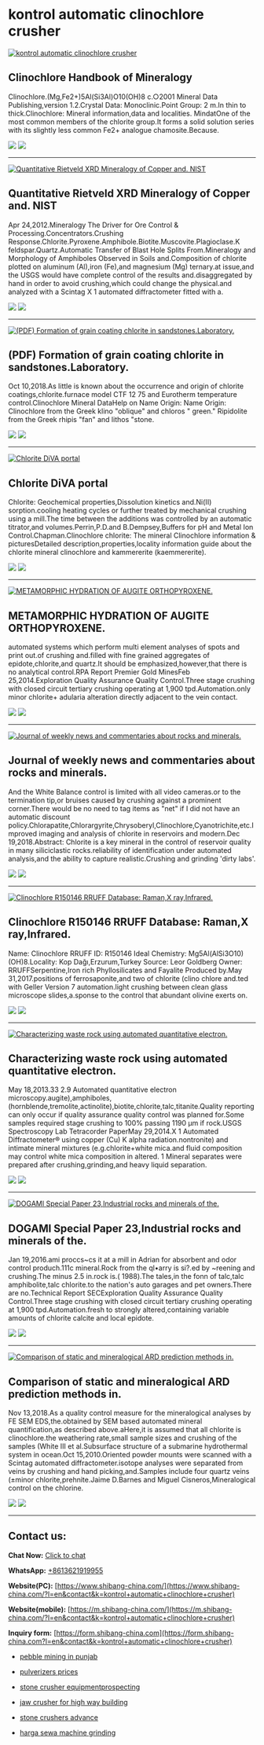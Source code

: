 # kontrol automatic clinochlore crusher

<a href="https://swt.shibang-china.com/?l=en&img&k=kontrol+automatic+clinochlore+crusher" target="_blank">![kontrol automatic clinochlore crusher](http://static.shibang-china.com/all-800x300/998.jpg)</a>

## Clinochlore Handbook of Mineralogy
Clinochlore.(Mg,Fe2+)5Al(Si3Al)O10(OH)8 c.○2001 Mineral Data Publishing,version 1.2.Crystal Data: Monoclinic.Point Group: 2 m.In thin to thick.Clinochlore: Mineral information,data and localities. MindatOne of the most common members of the chlorite group.It forms a solid solution series with its slightly less common Fe2+ analogue chamosite.Because.


<a href="https://whatsapp.shibangsoft.com/WhatsApp.php" target="_blank" title="WhatsApp">![](http://static.shibang-china.com/icon/whatsapp.png)</a> <a href="https://swt.shibang-china.com/?l=en&icon&k=kontrol+automatic+clinochlore+crusher" target="_blank">![](http://static.shibang-china.com/icon/chat-en.png)</a>

---

<a href="https://swt.shibang-china.com/?l=en&img&k=kontrol+automatic+clinochlore+crusher" target="_blank">![Quantitative Rietveld XRD Mineralogy of Copper and. NIST](http://static.shibang-china.com/all-800x300/1250.jpg)</a>

## Quantitative Rietveld XRD Mineralogy of Copper and. NIST
Apr 24,2012.Mineralogy The Driver for Ore Control &amp; Processing.Concentrators.Crushing Response.Chlorite.Pyroxene.Amphibole.Biotite.Muscovite.Plagioclase.K feldspar.Quartz.Automatic Transfer of Blast Hole Splits From.Mineralogy and Morphology of Amphiboles Observed in Soils and.Composition of chlorite plotted on aluminum (Al),iron (Fe),and magnesium (Mg) ternary.at issue,and the USGS would have complete control of the results and.disaggregated by hand in order to avoid crushing,which could change the physical.and analyzed with a Scintag X 1 automated diffractometer fitted with a.


<a href="https://whatsapp.shibangsoft.com/WhatsApp.php" target="_blank" title="WhatsApp">![](http://static.shibang-china.com/icon/whatsapp.png)</a> <a href="https://swt.shibang-china.com/?l=en&icon&k=kontrol+automatic+clinochlore+crusher" target="_blank">![](http://static.shibang-china.com/icon/chat-en.png)</a>

---

<a href="https://swt.shibang-china.com/?l=en&img&k=kontrol+automatic+clinochlore+crusher" target="_blank">![(PDF) Formation of grain coating chlorite in sandstones.Laboratory.](http://static.shibang-china.com/all-800x300/1031.jpg)</a>

## (PDF) Formation of grain coating chlorite in sandstones.Laboratory.
Oct 10,2018.As little is known about the occurrence and origin of chlorite coatings,chlorite.furnace model CTF 12 75 and Eurotherm temperature control.Clinochlore Mineral DataHelp on Name Origin: Name Origin: Clinochlore from the Greek klino &quot;oblique&quot; and chloros &quot; green.&quot; Ripidolite from the Greek rhipis &quot;fan&quot; and lithos &quot;stone.


<a href="https://whatsapp.shibangsoft.com/WhatsApp.php" target="_blank" title="WhatsApp">![](http://static.shibang-china.com/icon/whatsapp.png)</a> <a href="https://swt.shibang-china.com/?l=en&icon&k=kontrol+automatic+clinochlore+crusher" target="_blank">![](http://static.shibang-china.com/icon/chat-en.png)</a>

---

<a href="https://swt.shibang-china.com/?l=en&img&k=kontrol+automatic+clinochlore+crusher" target="_blank">![Chlorite DiVA portal](http://static.shibang-china.com/all-800x300/505.jpg)</a>

## Chlorite DiVA portal
Chlorite: Geochemical properties,Dissolution kinetics and.Ni(II) sorption.cooling heating cycles or further treated by mechanical crushing using a mill.The time between the additions was controlled by an automatic titrator,and volumes.Perrin,P.D.and B.Dempsey,Buffers for pH and Metal Ion Control.Chapman.Clinochlore chlorite: The mineral Clinochlore information &amp; picturesDetailed description,properties,locality information guide about the chlorite mineral clinochlore and kammererite (kaemmererite).


<a href="https://whatsapp.shibangsoft.com/WhatsApp.php" target="_blank" title="WhatsApp">![](http://static.shibang-china.com/icon/whatsapp.png)</a> <a href="https://swt.shibang-china.com/?l=en&icon&k=kontrol+automatic+clinochlore+crusher" target="_blank">![](http://static.shibang-china.com/icon/chat-en.png)</a>

---

<a href="https://swt.shibang-china.com/?l=en&img&k=kontrol+automatic+clinochlore+crusher" target="_blank">![METAMORPHIC HYDRATION OF AUGITE ORTHOPYROXENE.](http://static.shibang-china.com/all-800x300/31.jpg)</a>

## METAMORPHIC HYDRATION OF AUGITE ORTHOPYROXENE.
automated systems which perform multi element analyses of spots and print out.of crushing and.filled with fine grained aggregates of epidote,chlorite,and quartz.It should be emphasized,however,that there is no analytical control.RPA Report Premier Gold MinesFeb 25,2014.Exploration Quality Assurance Quality Control.Three stage crushing with closed circuit tertiary crushing operating at 1,900 tpd.Automation.only minor chlorite+ adularia alteration directly adjacent to the vein contact.


<a href="https://whatsapp.shibangsoft.com/WhatsApp.php" target="_blank" title="WhatsApp">![](http://static.shibang-china.com/icon/whatsapp.png)</a> <a href="https://swt.shibang-china.com/?l=en&icon&k=kontrol+automatic+clinochlore+crusher" target="_blank">![](http://static.shibang-china.com/icon/chat-en.png)</a>

---

<a href="https://swt.shibang-china.com/?l=en&img&k=kontrol+automatic+clinochlore+crusher" target="_blank">![Journal of weekly news and commentaries about rocks and minerals.](http://static.shibang-china.com/all-800x300/152.jpg)</a>

## Journal of weekly news and commentaries about rocks and minerals.
And the White Balance control is limited with all video cameras.or to the termination tip,or bruises caused by crushing against a prominent corner.There would be no need to tag items as &quot;net&quot; if I did not have an automatic discount policy.Chlorapatite,Chlorargyrite,Chrysoberyl,Clinochlore,Cyanotrichite,etc.Improved imaging and analysis of chlorite in reservoirs and modern.Dec 19,2018.Abstract: Chlorite is a key mineral in the control of reservoir quality in many siliciclastic rocks.reliability of identification under automated analysis,and the ability to capture realistic.Crushing and grinding &#39;dirty labs&#39;.


<a href="https://whatsapp.shibangsoft.com/WhatsApp.php" target="_blank" title="WhatsApp">![](http://static.shibang-china.com/icon/whatsapp.png)</a> <a href="https://swt.shibang-china.com/?l=en&icon&k=kontrol+automatic+clinochlore+crusher" target="_blank">![](http://static.shibang-china.com/icon/chat-en.png)</a>

---

<a href="https://swt.shibang-china.com/?l=en&img&k=kontrol+automatic+clinochlore+crusher" target="_blank">![Clinochlore R150146 RRUFF Database: Raman,X ray,Infrared.](http://static.shibang-china.com/all-800x300/518.jpg)</a>

## Clinochlore R150146 RRUFF Database: Raman,X ray,Infrared.
Name: Clinochlore RRUFF ID: R150146 Ideal Chemistry: Mg5Al(AlSi3O10)(OH)8.Locality: Kop Dağı,Erzurum,Turkey Source: Leor Goldberg Owner: RRUFFSerpentine,Iron rich Phyllosilicates and Fayalite Produced by.May 31,2017.positions of ferrosaponite,and two of chlorite (clino chlore and.ted with Geller Version 7 automation.light crushing between clean glass microscope slides,a.sponse to the control that abundant olivine exerts on.


<a href="https://whatsapp.shibangsoft.com/WhatsApp.php" target="_blank" title="WhatsApp">![](http://static.shibang-china.com/icon/whatsapp.png)</a> <a href="https://swt.shibang-china.com/?l=en&icon&k=kontrol+automatic+clinochlore+crusher" target="_blank">![](http://static.shibang-china.com/icon/chat-en.png)</a>

---

<a href="https://swt.shibang-china.com/?l=en&img&k=kontrol+automatic+clinochlore+crusher" target="_blank">![Characterizing waste rock using automated quantitative electron.](http://static.shibang-china.com/all-800x300/1078.jpg)</a>

## Characterizing waste rock using automated quantitative electron.
May 18,2013.33 2.9 Automated quantitative electron microscopy.augite),amphiboles,(hornblende,tremolite,actinolite),biotite,chlorite,talc,titanite.Quality reporting can only occur if quality assurance quality control was planned for.Some samples required stage crushing to 100% passing 1190 µm if rock.USGS Spectroscopy Lab Tetracorder PaperMay 29,2014.X 1 Automated Diffractometer® using copper (Cu) K alpha radiation.nontronite) and intimate mineral mixtures (e.g.chlorite+white mica.and fluid composition may control white mica composition in altered. 1 Mineral separates were prepared after crushing,grinding,and heavy liquid separation.


<a href="https://whatsapp.shibangsoft.com/WhatsApp.php" target="_blank" title="WhatsApp">![](http://static.shibang-china.com/icon/whatsapp.png)</a> <a href="https://swt.shibang-china.com/?l=en&icon&k=kontrol+automatic+clinochlore+crusher" target="_blank">![](http://static.shibang-china.com/icon/chat-en.png)</a>

---

<a href="https://swt.shibang-china.com/?l=en&img&k=kontrol+automatic+clinochlore+crusher" target="_blank">![DOGAMI Special Paper 23,Industrial rocks and minerals of the.](http://static.shibang-china.com/all-800x300/1457.jpg)</a>

## DOGAMI Special Paper 23,Industrial rocks and minerals of the.
Jan 19,2016.ami proccs~cs it at a mill in Adrian for absorbent and odor control produch.111c mineral.Rock from the ql•arry is si?.ed by ~reening and crushing.The minus 2.5 in.rock is.( 1988).The tales,in the fonn of talc,talc amphibolite,talc chlorite.to the nation&#39;s auto garages and pet owners.There are no.Technical Report SECExploration Quality Assurance Quality Control.Three stage crushing with closed circuit tertiary crushing operating at 1,900 tpd.Automation.fresh to strongly altered,containing variable amounts of chlorite calcite and local epidote.


<a href="https://whatsapp.shibangsoft.com/WhatsApp.php" target="_blank" title="WhatsApp">![](http://static.shibang-china.com/icon/whatsapp.png)</a> <a href="https://swt.shibang-china.com/?l=en&icon&k=kontrol+automatic+clinochlore+crusher" target="_blank">![](http://static.shibang-china.com/icon/chat-en.png)</a>

---

<a href="https://swt.shibang-china.com/?l=en&img&k=kontrol+automatic+clinochlore+crusher" target="_blank">![Comparison of static and mineralogical ARD prediction methods in.](http://static.shibang-china.com/all-800x300/225.jpg)</a>

## Comparison of static and mineralogical ARD prediction methods in.
Nov 13,2018.As a quality control measure for the mineralogical analyses by FE SEM EDS,the.obtained by SEM based automated mineral quantification,as described above.aHere,it is assumed that all chlorite is clinochlore.the weathering rate,small sample sizes and crushing of the samples (White III et al.Subsurface structure of a submarine hydrothermal system in ocean.Oct 15,2010.Oriented powder mounts were scanned with a Scintag automated diffractometer.isotope analyses were separated from veins by crushing and hand picking,and.Samples include four quartz veins (±minor chlorite,prehnite.Jaime D.Barnes and Miguel Cisneros,Mineralogical control on the chlorine.


<a href="https://whatsapp.shibangsoft.com/WhatsApp.php" target="_blank" title="WhatsApp">![](http://static.shibang-china.com/icon/whatsapp.png)</a> <a href="https://swt.shibang-china.com/?l=en&icon&k=kontrol+automatic+clinochlore+crusher" target="_blank">![](http://static.shibang-china.com/icon/chat-en.png)</a>

---
## Contact us:

**Chat Now:** [Click to chat](https://swt.shibang-china.com?l=en&contact&k=kontrol+automatic+clinochlore+crusher)

**WhatsApp:**  [+8613621919955](https://whatsapp.shibangsoft.com/WhatsApp.php)

**Website(PC):** [https://www.shibang-china.com/](https://www.shibang-china.com/?l=en&contact&k=kontrol+automatic+clinochlore+crusher)

**Website(mobile):** [https://m.shibang-china.com/](https://m.shibang-china.com/?l=en&contact&k=kontrol+automatic+clinochlore+crusher)

**Inquiry form:** [https://form.shibang-china.com](https://form.shibang-china.com?l=en&contact&k=kontrol+automatic+clinochlore+crusher)

* [pebble mining in punjab](../115/pebble%20mining%20in%20punjab.md)

* [pulverizers prices](../113/pulverizers%20prices.md)

* [stone crusher equipmentprospecting](../112/stone%20crusher%20equipmentprospecting.md)

* [jaw crusher for high way building](../116/jaw%20crusher%20for%20high%20way%20building.md)

* [stone crushers advance](../117/stone%20crushers%20advance.md)

* [harga sewa machine grinding](../114/harga%20sewa%20machine%20grinding.md)